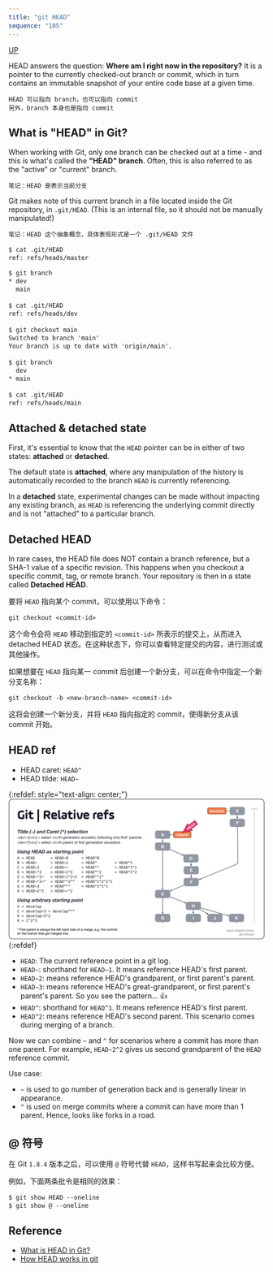 ```yaml
---
title: "git HEAD"
sequence: "105"
---
```


[UP](/git.html)

HEAD answers the question: **Where am I right now in the repository?**
It is a pointer to the currently checked-out branch or commit,
which in turn contains an immutable snapshot of your entire code base at a given time.

```text
HEAD 可以指向 branch，也可以指向 commit
另外，branch 本身也是指向 commit
```

## What is "HEAD" in Git?

When working with Git, only one branch can be checked out at a time - and this is what's called the **"HEAD" branch**.
Often, this is also referred to as the "active" or "current" branch.

```text
笔记：HEAD 是表示当前分支
```

Git makes note of this current branch in a file located inside the Git repository, in `.git/HEAD`.
(This is an internal file, so it should not be manually manipulated!)

```text
笔记：HEAD 这个抽象概念，具体表现形式是一个 .git/HEAD 文件
```

```text
$ cat .git/HEAD
ref: refs/heads/master
```

```text
$ git branch
* dev
  main

$ cat .git/HEAD
ref: refs/heads/dev

$ git checkout main
Switched to branch 'main'
Your branch is up to date with 'origin/main'.

$ git branch
  dev
* main

$ cat .git/HEAD
ref: refs/heads/main
```

## Attached & detached state

First, it's essential to know that the `HEAD` pointer can be in either of two states: **attached** or **detached**.

The default state is **attached**,
where any manipulation of the history is automatically recorded to the branch `HEAD` is currently referencing.

In a **detached** state, experimental changes can be made without impacting any existing branch,
as `HEAD` is referencing the underlying commit directly and is not "attached" to a particular branch.

## Detached HEAD

In rare cases, the HEAD file does NOT contain a branch reference, but a SHA-1 value of a specific revision.
This happens when you checkout a specific commit, tag, or remote branch.
Your repository is then in a state called **Detached HEAD**.

要将 `HEAD` 指向某个 commit，可以使用以下命令：

```shell
git checkout <commit-id>
```

这个命令会将 `HEAD` 移动到指定的 `<commit-id>` 所表示的提交上，从而进入 detached HEAD 状态。在这种状态下，你可以查看特定提交的内容，进行测试或其他操作。

如果想要在 `HEAD` 指向某一 commit 后创建一个新分支，可以在命令中指定一个新分支名称：

```shell
git checkout -b <new-branch-name> <commit-id>
```

这将会创建一个新分支，并将 `HEAD` 指向指定的 commit，使得新分支从该 commit 开始。

## HEAD ref

- HEAD caret: `HEAD^`
- HEAD tilde: `HEAD~`

{:refdef: style="text-align: center;"}
![](/assets/images/git/head/git-head-relative-refs.jpg)
{:refdef}

- `HEAD`: The current reference point in a git log.
- `HEAD~`: shorthand for `HEAD~1`. It means reference HEAD's first parent.
- `HEAD~2`: means reference HEAD's grandparent, or first parent's parent.
- `HEAD~3`: means reference HEAD's great-grandparent, or first parent's parent's parent. So you see the pattern… 👍
- `HEAD^`: shorthand for `HEAD^1`. It means reference HEAD's first parent.
- `HEAD^2`: means reference HEAD's second parent. This scenario comes during merging of a branch.

Now we can combine `~` and `^` for scenarios
where a commit has more than one parent.
For example, `HEAD~2^2` gives us second grandparent of the `HEAD` reference commit.

Use case:

- `~` is used to go number of generation back and is generally linear in appearance.
- `^` is used on merge commits where a commit can have more than 1 parent.
  Hence, looks like forks in a road.

## @ 符号

在 Git `1.8.4` 版本之后，可以使用 `@` 符号代替 `HEAD`，这样书写起来会比较方便。

例如，下面两条批令是相同的效果：

```text
$ git show HEAD --oneline
$ git show @ --oneline
```


## Reference

- [What is HEAD in Git?](https://blog.git-init.com/what-is-head-in-git/)
- [How HEAD works in git](https://jvns.ca/blog/2024/03/08/how-head-works-in-git/)
